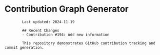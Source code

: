 # Contribution Graph Generator
            
            Last updated: 2024-11-19
            
            ## Recent Changes
            - Contribution #194: Add new information
            
            This repository demonstrates GitHub contribution tracking and commit generation.
        